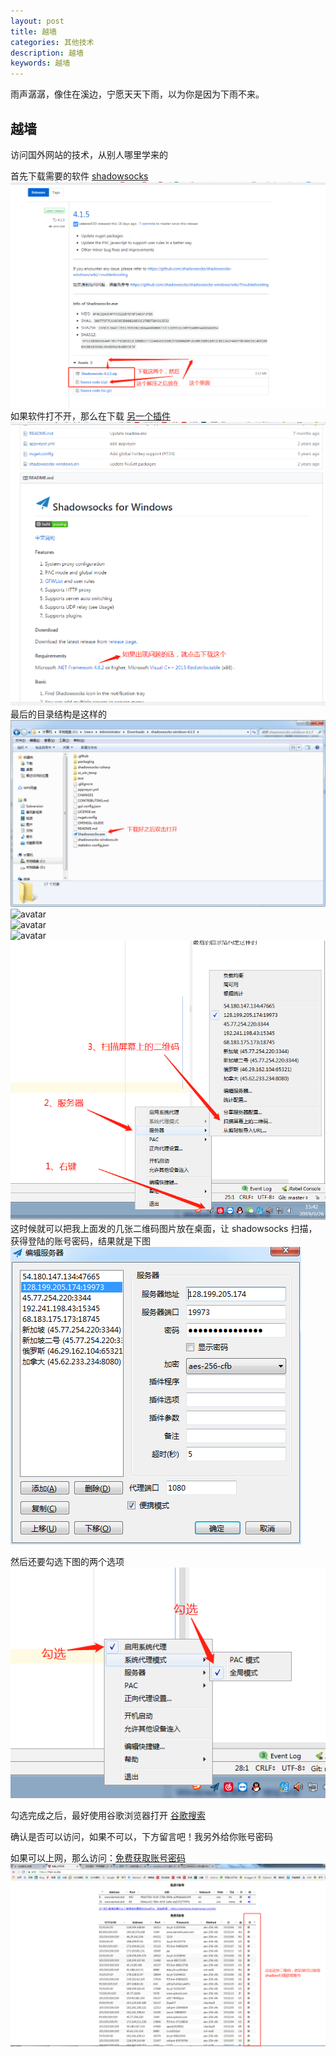 ```yaml
---
layout: post
title: 越墙
categories: 其他技术
description: 越墙
keywords: 越墙
---
```


雨声潺潺，像住在溪边，宁愿天天下雨，以为你是因为下雨不来。

## 越墙
访问国外网站的技术，从别人哪里学来的   

首先下载需要的软件
[shadowsocks](https://github.com/shadowsocks/shadowsocks-windows/releases)
![avatar](/images/otherTechnological/e6b50e5.png)   
如果软件打不开，那么在下载 [另一个插件](https://github.com/shadowsocks/shadowsocks-windows)
![avatar](/images/otherTechnological/7956bb1.png)  
最后的目录结构是这样的
![avatar](/images/otherTechnological/d07230d.png)  
![avatar](/images/otherTechnological/1d25fc47.jpg)  
![avatar](/images/otherTechnological/b6bf678.jpg)  
![avatar](/images/otherTechnological/eabda4.jpg)  
![avatar](/images/otherTechnological/d91d7.png)  
这时候就可以把我上面发的几张二维码图片放在桌面，让 shadowsocks 扫描，获得登陆的账号密码，结果就是下图
![avatar](/images/otherTechnological/2384d.png)  

然后还要勾选下图的两个选项
![avatar](/images/otherTechnological/88481.png)  

勾选完成之后，最好使用谷歌浏览器打开 [谷歌搜索](https://www.google.com.hk/)

确认是否可以访问，如果不可以，下方留言吧！我另外给你账号密码  

如果可以上网，那么访问：[免费获取账号密码](https://free-ss.site/)　　
![avatar](/images/otherTechnological/eb81b71.png)  


